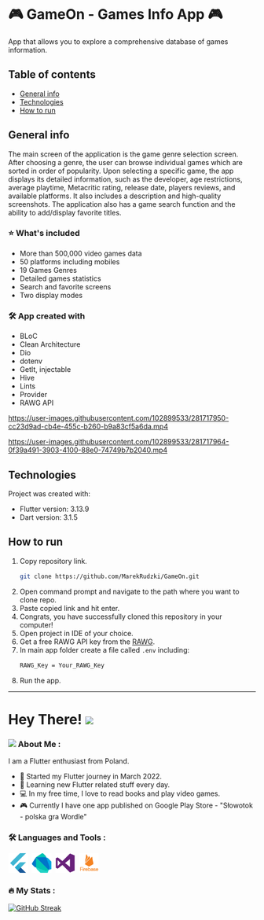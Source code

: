 # :video_game: GameOn - Games Info App :video_game:

App that allows you to explore a comprehensive database of games information.

## Table of contents
* [General info](#general-info)
* [Technologies](#technologies)
* [How to run](#how-to-run)

## General info
The main screen of the application is the game genre selection screen. After choosing a genre, the user can browse individual games which are sorted in order of popularity. Upon selecting a specific game, the app displays its detailed information, such as the developer, age restrictions, average playtime, Metacritic rating, release date, players reviews, and available platforms. It also includes a description and high-quality screenshots. The application also has a game search function and the ability to add/display favorite titles.

### :star: What's included
- More than 500,000 video games data
- 50 platforms including mobiles
- 19 Games Genres
- Detailed games statistics
- Search and favorite screens
- Two display modes

### :hammer_and_wrench: App created with
- BLoC
- Clean Architecture
- Dio
- dotenv
- GetIt, injectable
- Hive
- Lints
- Provider
- RAWG API

https://user-images.githubusercontent.com/102899533/281717950-cc23d9ad-cb4e-455c-b260-b9a83cf5a6da.mp4

https://user-images.githubusercontent.com/102899533/281717964-0f39a491-3903-4100-88e0-74749b7b2040.mp4

## Technologies
Project was created with:
* Flutter version: 3.13.9
* Dart version: 3.1.5

## How to run
1. Copy repository link.
   ```sh
   git clone https://github.com/MarekRudzki/GameOn.git
   ```
2. Open command prompt and navigate to the path where you want to clone repo.
3. Paste copied link and hit enter.
4. Congrats, you have successfully cloned this repository in your computer!
5. Open project in IDE of your choice.
6. Get a free RAWG API key from the [RAWG](https://rawg.io/).
7. In main app folder create a file called `.env` including:
   ```sh
   RAWG_Key = Your_RAWG_Key
   ```
8. Run the app.
   


---

<h1>
  Hey There!
  <img src="https://media.giphy.com/media/hvRJCLFzcasrR4ia7z/giphy.gif" width="30px"/>
</h1>

### <img src="https://media.giphy.com/media/WUlplcMpOCEmTGBtBW/giphy.gif" width="30"> About Me :


I am a Flutter enthusiast from Poland.
- :telescope: Started my Flutter journey in March 2022.
- :book: Learning new Flutter related stuff every day.
- :computer: In my free time, I love to read books and play video games.
- :video_game: Currently I have one app published on Google Play Store - "Słowotok - polska gra Wordle"

### :hammer_and_wrench: Languages and Tools :
<div>
  <img src="https://github.com/devicons/devicon/blob/master/icons/flutter/flutter-original.svg" title="Flutter" alt="Flutter" width="40" height="40"/>&nbsp;
  <img src="https://github.com/devicons/devicon/blob/master/icons/dart/dart-original.svg" title="Dart" alt="Dart" width="40" height="40"/>&nbsp;
  <img src="https://github.com/devicons/devicon/blob/master/icons/visualstudio/visualstudio-plain.svg" title="VSCode" alt="VSCode" width="40" height="40"/>&nbsp;
  <img src="https://github.com/devicons/devicon/blob/master/icons/firebase/firebase-plain-wordmark.svg" title="Firebase" alt="Firebase" width="40" height="40"/>
</div>

### :fire: My Stats :
[![GitHub Streak](http://github-readme-streak-stats.herokuapp.com?user=MarekRudzki&theme=dark&background=000000)](https://git.io/streak-stats)
